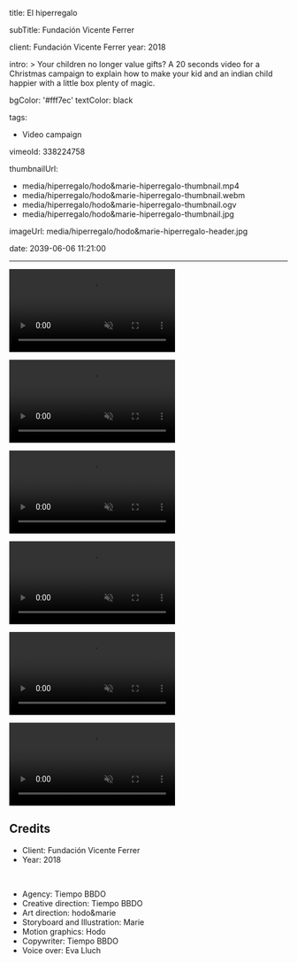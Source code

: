 title: El hiperregalo

subTitle: Fundación Vicente Ferrer

client: Fundación Vicente Ferrer
year: 2018

intro: >
  Your children no longer value gifts? A 20 seconds video for a Christmas campaign to explain how to make your kid and an indian child happier with a little box plenty of magic.

bgColor: '#fff7ec'
textColor: black

tags:
  - Video campaign

vimeoId: 338224758

thumbnailUrl:
  - media/hiperregalo/hodo&marie-hiperregalo-thumbnail.mp4
  - media/hiperregalo/hodo&marie-hiperregalo-thumbnail.webm
  - media/hiperregalo/hodo&marie-hiperregalo-thumbnail.ogv
  - media/hiperregalo/hodo&marie-hiperregalo-thumbnail.jpg

imageUrl: media/hiperregalo/hodo&marie-hiperregalo-header.jpg

date: 2039-06-06 11:21:00



---

<!-- This is a 2x VIDEO gallery -->
<!-- Always add a linebreak between images -->
<!-- It needs two images between paragraph tags -->
<div class="gallery gallery-2">

<p>
	<video playsinline="playsinline" muted loop autoplay>
			<source src="/demo/media/hiperregalo/hodo&marie-hiperregalo-01.mp4" type="video/mp4">
			<source src="/demo/media/hiperregalo/hodo&marie-hiperregalo-01.webm" type="video/webm">
	</video>
</p>

<p>
	<video playsinline="playsinline" muted loop autoplay>
			<source src="/demo/media/hiperregalo/hodo&marie-hiperregalo-02.mp4" type="video/mp4">
			<source src="/demo/media/hiperregalo/hodo&marie-hiperregalo-02.webm" type="video/webm">
	</video>
</p>


</div>



<!-- This is a 2x VIDEO gallery -->
<!-- Always add a linebreak between images -->
<!-- It needs two images between paragraph tags -->
<div class="gallery gallery-2">

<p>
	<video playsinline="playsinline" muted loop autoplay>
			<source src="/demo/media/hiperregalo/hodo&marie-hiperregalo-03.mp4" type="video/mp4">
			<source src="/demo/media/hiperregalo/hodo&marie-hiperregalo-03.webm" type="video/webm">
	</video>
</p>

<p>
	<video playsinline="playsinline" muted loop autoplay>
			<source src="/demo/media/hiperregalo/hodo&marie-hiperregalo-04.mp4" type="video/mp4">
			<source src="/demo/media/hiperregalo/hodo&marie-hiperregalo-04.webm" type="video/webm">
	</video>
</p>


</div>



<!-- This is a 2x VIDEO gallery -->
<!-- Always add a linebreak between images -->
<!-- It needs two images between paragraph tags -->
<div class="gallery gallery-2">

<p>
	<video playsinline="playsinline" muted loop autoplay>
			<source src="/demo/media/hiperregalo/hodo&marie-hiperregalo-05.mp4" type="video/mp4">
			<source src="/demo/media/hiperregalo/hodo&marie-hiperregalo-05.webm" type="video/webm">
	</video>
</p>

<p>
	<video playsinline="playsinline" muted loop autoplay>
			<source src="/demo/media/hiperregalo/hodo&marie-hiperregalo-06.mp4" type="video/mp4">
			<source src="/demo/media/hiperregalo/hodo&marie-hiperregalo-06.webm" type="video/webm">
	</video>
</p>


</div>



<!-- Sample credits secion -->
## Credits

* Client: Fundación Vicente Ferrer
* Year: 2018  
  
<br>

* Agency: Tiempo BBDO
* Creative direction: Tiempo BBDO
* Art direction: hodo&marie
* Storyboard and Illustration: Marie
* Motion graphics: Hodo
* Copywriter: Tiempo BBDO
* Voice over: Eva Lluch